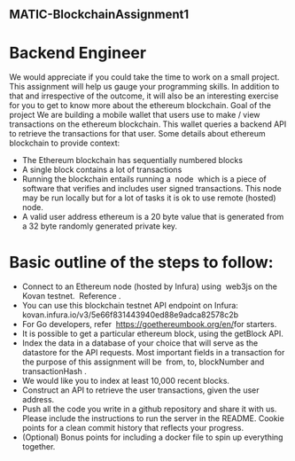 ## MATIC-BlockchainAssignment1

# Backend Engineer
We would appreciate if you could take the time to work on a small project. This assignment will help us gauge
your programming skills. In addition to that and irrespective of the outcome, it will also be an interesting
exercise for you to get to know more about the ethereum blockchain.
Goal of the project
We are building a mobile wallet that users use to make / view transactions on the ethereum blockchain. This
wallet queries a backend API to retrieve the transactions for that user.
Some details about ethereum blockchain to provide context:
- The Ethereum blockchain has sequentially numbered blocks
- A single block contains a lot of transactions
- Running the blockchain entails running a ​ node ​ which is a piece of software that verifies and includes
user signed transactions. This node may be run locally but for a lot of tasks it is ok to use remote
(hosted) node.
- A valid user address ethereum is a 20 byte value that is generated from a 32 byte randomly generated
private key.

# Basic outline of the steps to follow:
- Connect to an Ethereum node (hosted by Infura) using ​ web3js​ on the Kovan testnet. ​ Reference​ .
- You can use this blockchain testnet API endpoint on Infura:
kovan.infura.io/v3/5e66f831443940ed88e9adca82578c2b
- For Go developers, refer ​ https://goethereumbook.org/en/​ for starters.
- It is possible to get a particular ethereum block, using​ the​ ​ getBlock​ API.
- Index the data in a database of your choice that will serve as the datastore for the API requests. Most
important fields in a transaction for the purpose of this assignment will be ​ from, to, blockNumber
and transactionHash​ .
- We would like you to index at least 10,000 recent blocks.
- Construct an API to retrieve the user transactions, given the user address.
- Push all the code you write in a github repository and share it with us. Please include the instructions to
run the server in the README. Cookie points for a clean commit history that reflects your progress.
- (Optional) Bonus points for including a docker file to spin up everything together.
